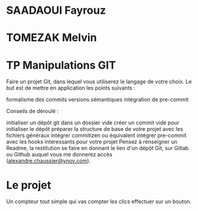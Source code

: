 # SAADAOUI Fayrouz
# TOMEZAK Melvin

# TP Manipulations GIT

Faire un projet Git, dans lequel vous utiliserez le langage de votre choix. Le but est de mettre en application les points suivants :

formalisme des commits
versions sémantiques
intégration de pre-commit


Conseils de déroulé :

initialiser un dépôt git dans un dossier vide
créer un commit vide pour initialiser le dépôt
préparer la structure de base de votre projet avec les fichiers généraux
intégrer commitizen ou équivalent
intégrer pre-commit avec les hooks interessants pour votre projet
Pensez à renseigner un Readme, la restitution se faire en donnant le lien d'un dépôt Git, sur Gitlab ou Github auquel vous me donnerez accès (alexandre.chaussier@ynov.com).

# Le projet

Un compteur tout simple qui vas compter les clics effectuer sur un bouton.
